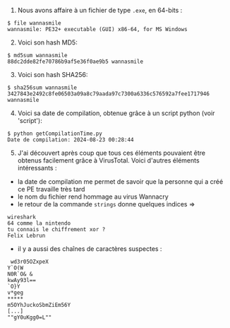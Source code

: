 1. Nous avons affaire à un fichier de type `.exe`, en 64-bits :
```Shell
$ file wannasmile
wannasmile: PE32+ executable (GUI) x86-64, for MS Windows
```

2. Voici son hash MD5:
```Shell
$ md5sum wannasmile
88dc2dde82fe70786b9af5e36f0ae9b5 wannasmile
```

3. Voici son hash SHA256:
```Shell
$ sha256sum wannasmile
3427843e2492c8fe06503a09a8c79aada97c7300a6336c576592a7fee1717946  wannasmile
```

4. Voici sa date de compilation, obtenue grâce à un script python (voir 'script'):
```Shell
$ python getCompilationTime.py  
Date de compilation: 2024-08-23 00:28:44
```

5. J'ai découvert après coup que tous ces 
éléments pouvaient être obtenus facilement grâce à VirusTotal.
Voici d'autres éléments intéressants :
- la date de compilation me permet de savoir que la personne qui a créé ce PE travaille très tard
- le nom du fichier rend hommage au virus Wannacry
- le retour de la commande `strings` donne quelques indices =>
```Shell
wireshark
64 comme la nintendo
tu connais le chiffrement xor ?
Felix Lebrun
```
- il y a aussi des chaînes de caractères suspectes :
```Shell
 wd3r05OZxpeX 
Y`O(W
N0R`O& & 
kwAy93l==
`O}Y
v*geg
*****
m5OYhJuckoSbmZiEm56Y
[...]
""gY0uKgg0=L""
```